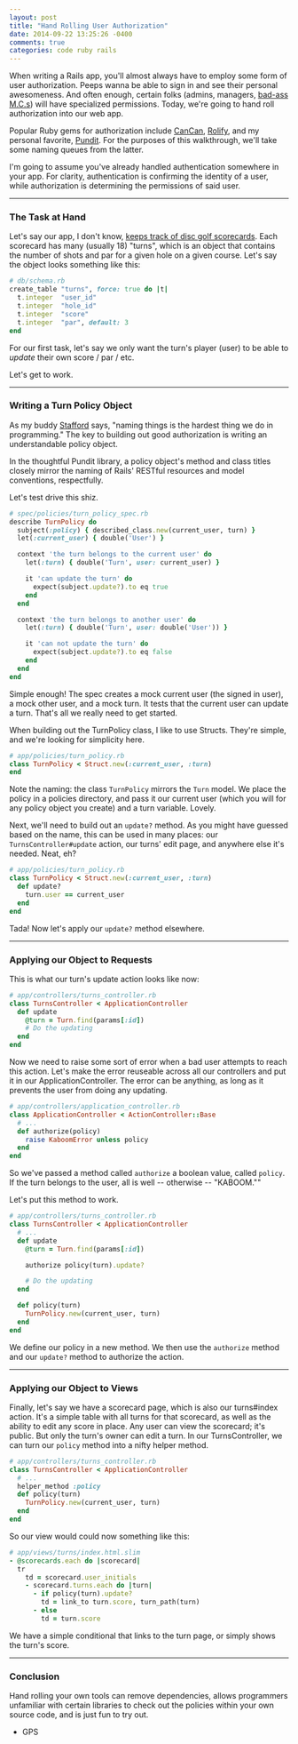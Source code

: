 ```yaml
---
layout: post
title: "Hand Rolling User Authorization"
date: 2014-09-22 13:25:26 -0400
comments: true
categories: code ruby rails
---
```


When writing a Rails app, you'll almost always have to employ some form of user authorization. Peeps wanna be able to sign in and see their personal awesomeness. And often enough, certain folks (admins, managers, <a href="http://2.bp.blogspot.com/-W303-_EO37M/TVw1bxG_gRI/AAAAAAAAAjY/cjHl5LiOe3c/s1600/math2.jpg" target="_blank">bad-ass M.C.s</a>) will have specialized permissions. Today, we're going to hand roll authorization into our web app.

<!--more-->

Popular Ruby gems for authorization include <a href="https://github.com/ryanb/cancan" target="_blank">CanCan</a>, <a href="https://github.com/RolifyCommunity/rolify" target="_blank">Rolify</a>, and my personal favorite, <a href="https://github.com/elabs/pundit" target="_blank">Pundit</a>. For the purposes of this walkthrough, we'll take some naming queues from the latter.

I'm going to assume you've already handled authentication somewhere in your app. For clarity, authentication is confirming the identity of a user, while authorization is determining the permissions of said user.

<hr/>

<h3>The Task at Hand</h3>

Let's say our app, I don't know, <a href="http://www.github.com/gschorkopf/frolfr/" target="_blank">keeps track of disc golf scorecards</a>. Each scorecard has many (usually 18) "turns", which is an object that contains the number of shots and par for a given hole on a given course. Let's say the object looks something like this:

```ruby
# db/schema.rb
create_table "turns", force: true do |t|
  t.integer  "user_id"
  t.integer  "hole_id"
  t.integer  "score"
  t.integer  "par", default: 3
end
```

For our first task, let's say we only want the turn's player (user) to be able to <i>update</i> their own score / par / etc.

Let's get to work.

<hr/>

<h3>Writing a Turn Policy Object</h3>

As my buddy <a href="https://twitter.com/srbiv" target="_blank">Stafford</a> says, "naming things is the hardest thing we do in programming." The key to building out good authorization is writing an understandable policy object.

In the thoughtful Pundit library, a policy object's method and class titles closely mirror the naming of Rails' RESTful resources and model conventions, respectfully.

Let's test drive this shiz.

```ruby
# spec/policies/turn_policy_spec.rb
describe TurnPolicy do
  subject(:policy) { described_class.new(current_user, turn) }
  let(:current_user) { double('User') }

  context 'the turn belongs to the current user' do
    let(:turn) { double('Turn', user: current_user) }

    it 'can update the turn' do
      expect(subject.update?).to eq true
    end
  end

  context 'the turn belongs to another user' do
    let(:turn) { double('Turn', user: double('User')) }

    it 'can not update the turn' do
      expect(subject.update?).to eq false
    end
  end
end
```

Simple enough! The spec creates a mock current user (the signed in user), a mock other user, and a mock turn. It tests that the current user can update a turn. That's all we really need to get started.

When building out the TurnPolicy class, I like to use Structs. They're simple, and we're looking for simplicity here.

```ruby
# app/policies/turn_policy.rb
class TurnPolicy < Struct.new(:current_user, :turn)
end
```

Note the naming: the class ```TurnPolicy``` mirrors the ```Turn``` model. We place the policy in a policies directory, and pass it our current user (which you will for any policy object you create) and a turn variable. Lovely.

Next, we'll need to build out an ```update?``` method. As you might have guessed based on the name, this can be used in many places: our ```TurnsController#update``` action, our turns' edit page, and anywhere else it's needed. Neat, eh?

```ruby
# app/policies/turn_policy.rb
class TurnPolicy < Struct.new(:current_user, :turn)
  def update?
    turn.user == current_user
  end
end
```

Tada! Now let's apply our ```update?``` method elsewhere.

<hr/>

<h3>Applying our Object to Requests</h3>

This is what our turn's update action looks like now:

```ruby
# app/controllers/turns_controller.rb
class TurnsController < ApplicationController
  def update
    @turn = Turn.find(params[:id])
    # Do the updating
  end
end
```

Now we need to raise some sort of error when a bad user attempts to reach this action. Let's make the error reuseable across all our controllers and put it in our ApplicationController. The error can be anything, as long as it prevents the user from doing any updating.

```ruby
# app/controllers/application_controller.rb
class ApplicationController < ActionController::Base
  # ...
  def authorize(policy)
    raise KaboomError unless policy
  end
end
```

So we've passed a method called ```authorize``` a boolean value, called ```policy```. If the turn belongs to the user, all is well -- otherwise -- "KABOOM.""

Let's put this method to work.

```ruby
# app/controllers/turns_controller.rb
class TurnsController < ApplicationController
  # ...
  def update
    @turn = Turn.find(params[:id])

    authorize policy(turn).update?

    # Do the updating
  end

  def policy(turn)
    TurnPolicy.new(current_user, turn)
  end
end
```

We define our policy in a new method. We then use the ```authorize``` method and our ```update?``` method to authorize the action.

<hr/>

<h3>Applying our Object to Views</h3>

Finally, let's say we have a scorecard page, which is also our turns#index action. It's a simple table with all turns for that scorecard, as well as the ability to edit any score in place. Any user can view the scorecard; it's public. But only the turn's owner can edit a turn. In our TurnsController, we can turn our ```policy``` method into a nifty helper method.

```ruby
# app/controllers/turns_controller.rb
class TurnsController < ApplicationController
  # ...
  helper_method :policy
  def policy(turn)
    TurnPolicy.new(current_user, turn)
  end
end
```

So our view would could now something like this:

```ruby
# app/views/turns/index.html.slim
- @scorecards.each do |scorecard|
  tr
    td = scorecard.user_initials
    - scorecard.turns.each do |turn|
      - if policy(turn).update?
        td = link_to turn.score, turn_path(turn)
      - else
        td = turn.score
```

We have a simple conditional that links to the turn page, or simply shows the turn's score.

<hr/>

<h3>Conclusion</h3>

Hand rolling your own tools can remove dependencies, allows programmers unfamiliar with certain libraries to check out the policies within your own source code, and is just fun to try out.

- GPS
